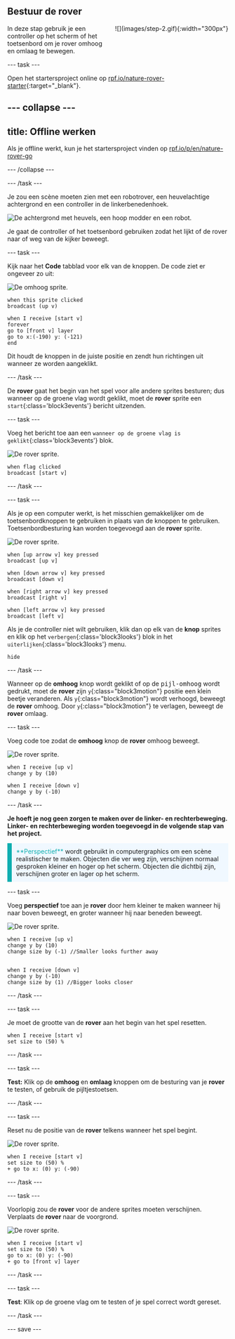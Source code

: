 ## Bestuur de rover

<div style="display: flex; flex-wrap: wrap">
<div style="flex-basis: 200px; flex-grow: 1; margin-right: 15px;">
In deze stap gebruik je een controller op het scherm of het toetsenbord om je rover omhoog en omlaag te bewegen.
</div>
<div>
![](images/step-2.gif){:width="300px"}
</div>
</div>

--- task ---

Open het startersproject online op [rpf.io/nature-rover-starter](https://rpf.io/nature-rover-starter){:target="_blank"}.

--- collapse ---
---
title: Offline werken
---

Als je offline werkt, kun je het startersproject vinden op [rpf.io/p/en/nature-rover-go](https://rpf.io/p/en/nature-rover-go)

--- /collapse ---


--- /task ---

Je zou een scène moeten zien met een robotrover, een heuvelachtige achtergrond en een controller in de linkerbenedenhoek.

![De achtergrond met heuvels, een hoop modder en een robot.](images/starter-background.png)

Je gaat de controller of het toetsenbord gebruiken zodat het lijkt of de rover naar of weg van de kijker beweegt.

--- task ---

Kijk naar het **Code** tabblad voor elk van de knoppen. De code ziet er ongeveer zo uit:

![De omhoog sprite.](images/up-sprite.png)

```blocks3
when this sprite clicked
broadcast (up v)

when I receive [start v]
forever
go to [front v] layer
go to x:(-190) y: (-121)
end
```

Dit houdt de knoppen in de juiste positie en zendt hun richtingen uit wanneer ze worden aangeklikt.

--- /task ---

De **rover** gaat het begin van het spel voor alle andere sprites besturen; dus wanneer op de groene vlag wordt geklikt, moet de **rover** sprite een `start`{:class='block3events'} bericht uitzenden.

--- task ---

Voeg het bericht toe aan een `wanneer op de groene vlag is geklikt`{:class='block3events'} blok.

![De rover sprite.](images/rover-sprite.png)

```blocks3
when flag clicked
broadcast [start v]
```

--- /task ---

--- task ---

Als je op een computer werkt, is het misschien gemakkelijker om de toetsenbordknoppen te gebruiken in plaats van de knoppen te gebruiken. Toetsenbordbesturing kan worden toegevoegd aan de **rover** sprite.

![De rover sprite.](images/rover-sprite.png)

```blocks3
when [up arrow v] key pressed
broadcast [up v]

when [down arrow v] key pressed
broadcast [down v]

when [right arrow v] key pressed
broadcast [right v]

when [left arrow v] key pressed
broadcast [left v]
```

Als je de controller niet wilt gebruiken, klik dan op elk van de **knop** sprites en klik op het `verbergen`{:class='block3looks'} blok in het `uiterlijken`{:class='block3looks'}
menu.

```blocks3
hide
```

--- /task ---

Wanneer op de **omhoog** knop wordt geklikt of op de <kbd>pijl-omhoog</kbd> wordt gedrukt, moet de **rover** zijn `y`{:class="block3motion"} positie een klein beetje veranderen. Als `y`{:class="block3motion"} wordt verhoogd, beweegt de **rover** omhoog. Door `y`{:class="block3motion"} te verlagen, beweegt de **rover** omlaag.

--- task ---

Voeg code toe zodat de **omhoog** knop de **rover** omhoog beweegt.

![De rover sprite.](images/rover-sprite.png)

```blocks3
when I receive [up v]
change y by (10)

when I receive [down v]
change y by (-10)
```

--- /task ---

**Je hoeft je nog geen zorgen te maken over de linker- en rechterbeweging. Linker- en rechterbeweging worden toegevoegd in de volgende stap van het project.**

<p style="border-left: solid; border-width:10px; border-color: #0faeb0; background-color: aliceblue; padding: 10px;">
<span style="color: #0faeb0">**Perspectief**</span> wordt gebruikt in computergraphics om een scène realistischer te maken. Objecten die ver weg zijn, verschijnen normaal gesproken kleiner en hoger op het scherm. Objecten die dichtbij zijn, verschijnen groter en lager op het scherm.
</p>

--- task ---

Voeg **perspectief** toe aan je **rover** door hem kleiner te maken wanneer hij naar boven beweegt, en groter wanneer hij naar beneden beweegt.

![De rover sprite.](images/rover-sprite.png)

```blocks3
when I receive [up v]
change y by (10)
change size by (-1) //Smaller looks further away


when I receive [down v]
change y by (-10)
change size by (1) //Bigger looks closer
```

--- /task ---

--- task ---

Je moet de grootte van de **rover** aan het begin van het spel resetten.

```blocks3
when I receive [start v]
set size to (50) %
```

--- /task ---


--- task ---

**Test:** Klik op de **omhoog** en **omlaag** knoppen om de besturing van je **rover** te testen, of gebruik de pijltjestoetsen.

--- /task ---

--- task ---

Reset nu de positie van de **rover** telkens wanneer het spel begint.

![De rover sprite.](images/rover-sprite.png)

```blocks3
when I receive [start v]
set size to (50) %
+ go to x: (0) y: (-90)
```

--- /task ---

--- task ---

Voorlopig zou de **rover** voor de andere sprites moeten verschijnen. Verplaats de **rover** naar de voorgrond.

![De rover sprite.](images/rover-sprite.png)

```blocks3
when I receive [start v]
set size to (50) %
go to x: (0) y: (-90)
+ go to [front v] layer
```

--- /task ---

--- task ---

**Test**: Klik op de groene vlag om te testen of je spel correct wordt gereset.

--- /task ---

--- save ---
